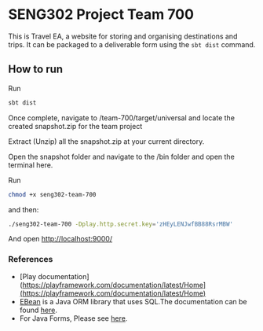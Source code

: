 # SENG302 Project Team 700
This is Travel EA, a website for storing and organising destinations and trips.
It can be packaged to a deliverable form using the `sbt dist` command.

## How to run
Run
```bash
sbt dist
```

Once complete, navigate to /team-700/target/universal and locate the created snapshot.zip for the team project

Extract (Unzip) all the snapshot.zip at your current directory.

Open the snapshot folder and navigate to the /bin folder and open the terminal here.

Run
```bash
chmod +x seng302-team-700
```

and then:
```bash
./seng302-team-700 -Dplay.http.secret.key='zHEyLENJwfBB88RsrMBW'
```


And open <http://localhost:9000/>

### References
* [Play documentation](https://playframework.com/documentation/latest/Home](https://playframework.com/documentation/latest/Home)
* [EBean](https://www.playframework.com/documentation/latest/JavaEbean) is a Java ORM library that uses SQL.The documentation can be found [here](https://ebean-orm.github.io/).
* For Java Forms, Please see [here](<https://playframework.com/documentation/latest/JavaForms>).

